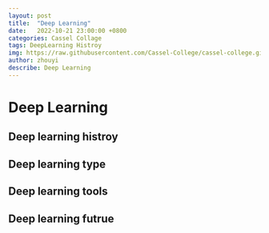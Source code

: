 ```yaml
---
layout: post
title:  "Deep Learning"
date:   2022-10-21 23:00:00 +0800
categories: Cassel Collage
tags: DeepLearning Histroy
img: https://raw.githubusercontent.com/Cassel-College/cassel-college.github.io/main/_images/d_002.png
author: zhouyi
describe: Deep Learning
---
```


# Deep Learning

## Deep learning histroy

## Deep learning type

## Deep learning tools

## Deep learning futrue